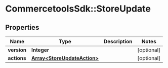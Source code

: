 # CommercetoolsSdk::StoreUpdate

## Properties
Name | Type | Description | Notes
------------ | ------------- | ------------- | -------------
**version** | **Integer** |  | [optional] 
**actions** | [**Array&lt;StoreUpdateAction&gt;**](StoreUpdateAction.md) |  | [optional] 

